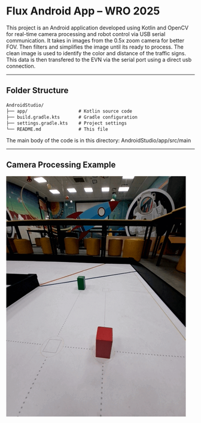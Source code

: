 # Flux Android App – WRO 2025

This project is an Android application developed using Kotlin and OpenCV for real-time camera processing and robot control via USB serial communication. 
It takes in images from the 0.5x zoom camera for better FOV. Then filters and simplifies the image until its ready to process. The clean image is used to identify the color and distance of the traffic signs. This data is then transfered to the EVN via the serial port using a direct usb connection.

---

## Folder Structure
```
AndroidStudio/
├── app/                   # Kotlin source code
├── build.gradle.kts       # Gradle configuration
├── settings.gradle.kts    # Project settings
└── README.md              # This file
```
The main body of the code is in this directory:
AndroidStudio/app/src/main

---
## Camera Processing Example
![ProcessGif](examples/process.gif)

